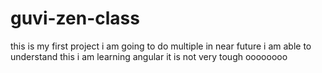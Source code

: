# guvi-zen-class
this is my first project
i am going to do multiple in near future
i am able to understand this
i am learning angular it is not very tough
oooooooo

